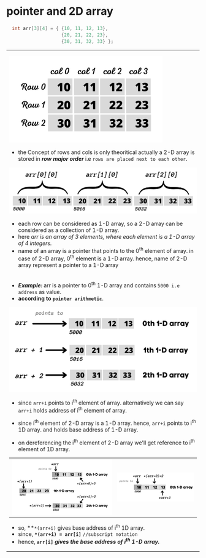 # pointer and 2D array

```C
  int arr[3][4] = { {10, 11, 12, 13}, 
                    {20, 21, 22, 23}, 
                    {30, 31, 32, 33} };
```

<table>
<tr>
<td>

<a href="#"><img src="../images/row-and-col-wise-notation-of-2D-array.png" alt="row-and-col-wise-notation-of-2D-array" width="400vw"></a>

- the Concept of rows and cols is only theoritical actually a 2-D array is stored in ***row major order*** i.e ``rows are placed next to each other``.
 
<a href="#"><img src="../images/row-major-notation.png" alt="row-major-notation" width="650vw"></a>

- each row can be considered as 1-D array, so a 2-D array can be considered as a collection of 1-D array.
- here _arr is an array of 3 elements, where each element is a 1-D array of 4 integers._
- name of an array is a pointer that points to the 0<sup>th</sup> element of array. in case of 2-D array, 0<sup>th</sup> element is a 1-D array. hence, name of 2-D array represent a pointer to a 1-D array
  
</td>
</tr>
<tr>
<td>

- ***Example:*** arr is a pointer to 0<sup>th</sup> 1-D array and contains ``5000 i.e address`` as value.
- **according to ``pointer arithmetic``**.

<a href="#"><img src="../images/subscripting-array.png" alt="subscripting-array" width="600vw"></a>

- since ``arr+i`` points to i<sup>th</sup> element of array. alternatively we can say ``arr+i`` holds address of i<sup>th</sup> element of array. 
- since i<sup>th</sup> element of 2-D array is a 1-D array. hence, ``arr+i`` points to i<sup>th</sup> 1D array. and holds base address of 1-D array.

- on dereferencing the i<sup>th</sup> element of 2-D array we'll get reference to i<sup>th</sup> element of 1D array.

<!----begin--->
<table>
<tr>
<td>
<a href="#"><img src="../images/subscripting-1D-array-i-e-element-of-2D-array.png" alt="subscripting-1D-array-ie-element-of-2D-array" width="520vw"></a>
</td>
<td>
<a href="#"><img src="../images/referencing-elements-of-1D-array-ie-element-of-2D-array.png" alt="referencing-elements-of-1D-array-ie-element-of-2D-array" width="400vw"></a>
</td>
</tr>
</table>
<!--------end---->
  
- so, **``*(arr+i)`` gives base address of i<sup>th</sup> 1D array.
- since, **``*(arr+i) = arr[i]``**  ``//subscript notation``
- hence, **``arr[i]`` *gives the base address of i<sup>th</sup> 1-D array.***
  
</td>
</tr>
</table>

